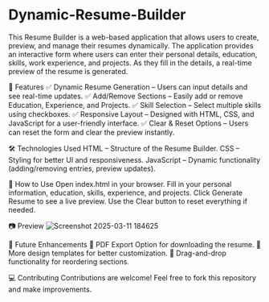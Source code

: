# Dynamic-Resume-Builder
This Resume Builder is a web-based application that allows users to create, preview, and manage their resumes dynamically. The application provides an interactive form where users can enter their personal details, education, skills, work experience, and projects. As they fill in the details, a real-time preview of the resume is generated.

🚀 Features
✅ Dynamic Resume Generation – Users can input details and see real-time updates.
✅ Add/Remove Sections – Easily add or remove Education, Experience, and Projects.
✅ Skill Selection – Select multiple skills using checkboxes.
✅ Responsive Layout – Designed with HTML, CSS, and JavaScript for a user-friendly interface.
✅ Clear & Reset Options – Users can reset the form and clear the preview instantly.

🛠️ Technologies Used
HTML – Structure of the Resume Builder.
CSS – Styling for better UI and responsiveness.
JavaScript – Dynamic functionality (adding/removing entries, preview updates).

📌 How to Use
Open index.html in your browser.
Fill in your personal information, education, skills, experience, and projects.
Click Generate Resume to see a live preview.
Use the Clear button to reset everything if needed.

📷 Preview
![Screenshot 2025-03-11 184625](https://github.com/user-attachments/assets/e0d3dab7-ac1a-473e-a9d9-e9ae42334ebb)

📜 Future Enhancements
🔹 PDF Export Option for downloading the resume.
🔹 More design templates for better customization.
🔹 Drag-and-drop functionality for reordering sections.

💻 Contributing
Contributions are welcome! Feel free to fork this repository and make improvements.
